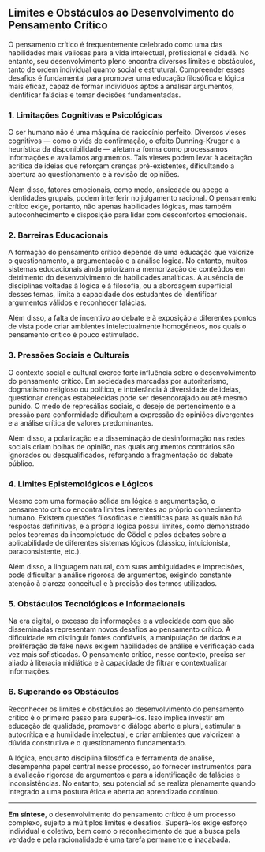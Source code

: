 
## Limites e Obstáculos ao Desenvolvimento do Pensamento Crítico

O pensamento crítico é frequentemente celebrado como uma das habilidades mais valiosas para a vida intelectual, profissional e cidadã. No entanto, seu desenvolvimento pleno encontra diversos limites e obstáculos, tanto de ordem individual quanto social e estrutural. Compreender esses desafios é fundamental para promover uma educação filosófica e lógica mais eficaz, capaz de formar indivíduos aptos a analisar argumentos, identificar falácias e tomar decisões fundamentadas.

### 1. Limitações Cognitivas e Psicológicas

O ser humano não é uma máquina de raciocínio perfeito. Diversos vieses cognitivos — como o viés de confirmação, o efeito Dunning-Kruger e a heurística da disponibilidade — afetam a forma como processamos informações e avaliamos argumentos. Tais vieses podem levar à aceitação acrítica de ideias que reforçam crenças pré-existentes, dificultando a abertura ao questionamento e à revisão de opiniões.

Além disso, fatores emocionais, como medo, ansiedade ou apego a identidades grupais, podem interferir no julgamento racional. O pensamento crítico exige, portanto, não apenas habilidades lógicas, mas também autoconhecimento e disposição para lidar com desconfortos emocionais.

### 2. Barreiras Educacionais

A formação do pensamento crítico depende de uma educação que valorize o questionamento, a argumentação e a análise lógica. No entanto, muitos sistemas educacionais ainda priorizam a memorização de conteúdos em detrimento do desenvolvimento de habilidades analíticas. A ausência de disciplinas voltadas à lógica e à filosofia, ou a abordagem superficial desses temas, limita a capacidade dos estudantes de identificar argumentos válidos e reconhecer falácias.

Além disso, a falta de incentivo ao debate e à exposição a diferentes pontos de vista pode criar ambientes intelectualmente homogêneos, nos quais o pensamento crítico é pouco estimulado.

### 3. Pressões Sociais e Culturais

O contexto social e cultural exerce forte influência sobre o desenvolvimento do pensamento crítico. Em sociedades marcadas por autoritarismo, dogmatismo religioso ou político, e intolerância à diversidade de ideias, questionar crenças estabelecidas pode ser desencorajado ou até mesmo punido. O medo de represálias sociais, o desejo de pertencimento e a pressão para conformidade dificultam a expressão de opiniões divergentes e a análise crítica de valores predominantes.

Além disso, a polarização e a disseminação de desinformação nas redes sociais criam bolhas de opinião, nas quais argumentos contrários são ignorados ou desqualificados, reforçando a fragmentação do debate público.

### 4. Limites Epistemológicos e Lógicos

Mesmo com uma formação sólida em lógica e argumentação, o pensamento crítico encontra limites inerentes ao próprio conhecimento humano. Existem questões filosóficas e científicas para as quais não há respostas definitivas, e a própria lógica possui limites, como demonstrado pelos teoremas da incompletude de Gödel e pelos debates sobre a aplicabilidade de diferentes sistemas lógicos (clássico, intuicionista, paraconsistente, etc.).

Além disso, a linguagem natural, com suas ambiguidades e imprecisões, pode dificultar a análise rigorosa de argumentos, exigindo constante atenção à clareza conceitual e à precisão dos termos utilizados.

### 5. Obstáculos Tecnológicos e Informacionais

Na era digital, o excesso de informações e a velocidade com que são disseminadas representam novos desafios ao pensamento crítico. A dificuldade em distinguir fontes confiáveis, a manipulação de dados e a proliferação de fake news exigem habilidades de análise e verificação cada vez mais sofisticadas. O pensamento crítico, nesse contexto, precisa ser aliado à literacia midiática e à capacidade de filtrar e contextualizar informações.

### 6. Superando os Obstáculos

Reconhecer os limites e obstáculos ao desenvolvimento do pensamento crítico é o primeiro passo para superá-los. Isso implica investir em educação de qualidade, promover o diálogo aberto e plural, estimular a autocrítica e a humildade intelectual, e criar ambientes que valorizem a dúvida construtiva e o questionamento fundamentado.

A lógica, enquanto disciplina filosófica e ferramenta de análise, desempenha papel central nesse processo, ao fornecer instrumentos para a avaliação rigorosa de argumentos e para a identificação de falácias e inconsistências. No entanto, seu potencial só se realiza plenamente quando integrado a uma postura ética e aberta ao aprendizado contínuo.

---

**Em síntese**, o desenvolvimento do pensamento crítico é um processo complexo, sujeito a múltiplos limites e desafios. Superá-los exige esforço individual e coletivo, bem como o reconhecimento de que a busca pela verdade e pela racionalidade é uma tarefa permanente e inacabada.
```
